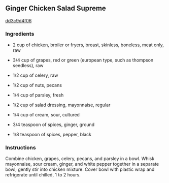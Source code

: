 ## Ginger Chicken Salad Supreme

[dd3c9d4f06](http://allrecipes.com/recipe/ginger-chicken-salad-supreme/)

### Ingredients

 - 2 cup of chicken, broiler or fryers, breast, skinless, boneless, meat only, raw

 - 3/4 cup of grapes, red or green (european type, such as thompson seedless), raw

 - 1/2 cup of celery, raw

 - 1/2 cup of nuts, pecans

 - 1/4 cup of parsley, fresh

 - 1/2 cup of salad dressing, mayonnaise, regular

 - 1/4 cup of cream, sour, cultured

 - 3/4 teaspoon of spices, ginger, ground

 - 1/8 teaspoon of spices, pepper, black

### Instructions

Combine chicken, grapes, celery, pecans, and parsley in a bowl. Whisk mayonnaise, sour cream, ginger, and white pepper together in a separate bowl; gently stir into chicken mixture. Cover bowl with plastic wrap and refrigerate until chilled, 1 to 2 hours.